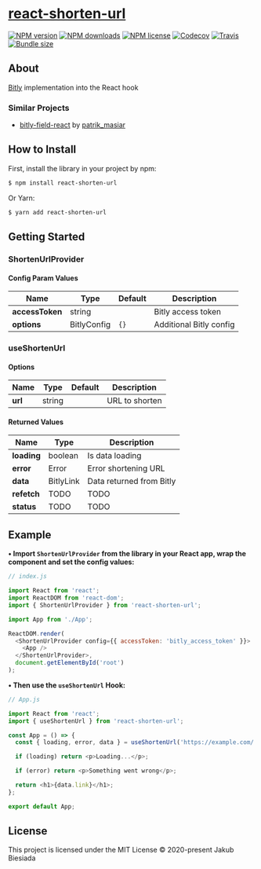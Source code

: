 # [react-shorten-url](https://github.com/cool-hooks/react-shorten-url)

[![NPM version](https://img.shields.io/npm/v/react-shorten-url?style=flat-square)](https://www.npmjs.com/package/react-shorten-url)
[![NPM downloads](https://img.shields.io/npm/dm/react-shorten-url?style=flat-square)](https://www.npmjs.com/package/react-shorten-url)
[![NPM license](https://img.shields.io/npm/l/react-shorten-url?style=flat-square)](https://www.npmjs.com/package/react-shorten-url)
[![Codecov](https://img.shields.io/codecov/c/github/cool-hooks/react-shorten-url?style=flat-square)](https://codecov.io/gh/cool-hooks/react-shorten-url)
[![Travis](https://img.shields.io/travis/com/cool-hooks/react-shorten-url/main?style=flat-square)](https://app.travis-ci.com/github/cool-hooks/react-shorten-url)
[![Bundle size](https://img.shields.io/bundlephobia/min/react-shorten-url?style=flat-square)](https://bundlephobia.com/result?p=react-shorten-url)

## About

[Bitly](https://github.com/tanepiper/node-bitly/) implementation into the React hook

### Similar Projects

- [bitly-field-react](https://github.com/massoprod/bitly-field-react/) by [patrik_masiar](https://github.com/massoprod/)

## How to Install

First, install the library in your project by npm:

```sh
$ npm install react-shorten-url
```

Or Yarn:

```sh
$ yarn add react-shorten-url
```

## Getting Started

### ShortenUrlProvider

#### Config Param Values

| Name            | Type        | Default | Description             |
| --------------- | ----------- | ------- | ----------------------- |
| **accessToken** | string      | ` `     | Bitly access token      |
| **options**     | BitlyConfig | `{}`    | Additional Bitly config |

### useShortenUrl

#### Options

| Name    | Type   | Default | Description    |
| ------- | ------ | ------- | -------------- |
| **url** | string | ` `     | URL to shorten |

#### Returned Values

| Name        | Type      | Description              |
| ----------- | --------- | ------------------------ |
| **loading** | boolean   | Is data loading          |
| **error**   | Error     | Error shortening URL     |
| **data**    | BitlyLink | Data returned from Bitly |
| **refetch**    | TODO | TODO |
| **status**    | TODO | TODO |

## Example

**• Import `ShortenUrlProvider` from the library in your React app, wrap the component and set the config values:**

```js
// index.js

import React from 'react';
import ReactDOM from 'react-dom';
import { ShortenUrlProvider } from 'react-shorten-url';

import App from './App';

ReactDOM.render(
  <ShortenUrlProvider config={{ accessToken: 'bitly_access_token' }}>
    <App />
  </ShortenUrlProvider>,
  document.getElementById('root')
);
```

**• Then use the `useShortenUrl` Hook:**

```js
// App.js

import React from 'react';
import { useShortenUrl } from 'react-shorten-url';

const App = () => {
  const { loading, error, data } = useShortenUrl('https://example.com/');

  if (loading) return <p>Loading...</p>;

  if (error) return <p>Something went wrong</p>;

  return <h1>{data.link}</h1>;
};

export default App;
```

## License

This project is licensed under the MIT License © 2020-present Jakub Biesiada
